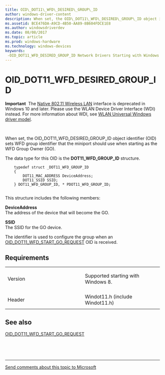 ```yaml
---
title: OID\_DOT11\_WFD\_DESIRED\_GROUP\_ID
author: windows-driver-content
description: When set, the OID\_DOT11\_WFD\_DESIRED\_GROUP\_ID object identifier (OID) sets WFD group identifier that the miniport should use when starting as the WFD Group Owner (GO).
ms.assetid: BCE476DA-A9CD-4B50-AA89-8B604FDCE1E8
ms.author: windowsdriverdev
ms.date: 08/08/2017
ms.topic: article
ms.prod: windows-hardware
ms.technology: windows-devices
keywords: 
 -OID_DOT11_WFD_DESIRED_GROUP_ID Network Drivers Starting with Windows Vista
---
```


# OID\_DOT11\_WFD\_DESIRED\_GROUP\_ID


**Important**  The [Native 802.11 Wireless LAN](https://msdn.microsoft.com/library/windows/hardware/ff560690) interface is deprecated in Windows 10 and later. Please use the WLAN Device Driver Interface (WDI) instead. For more information about WDI, see [WLAN Universal Windows driver model](https://msdn.microsoft.com/library/windows/hardware/dn897672).

 

When set, the OID\_DOT11\_WFD\_DESIRED\_GROUP\_ID object identifier (OID) sets WFD group identifier that the miniport should use when starting as the WFD Group Owner (GO).

The data type for this OID is the **DOT11\_WFD\_GROUP\_ID** structure.

```ManagedCPlusPlus
    typedef struct _DOT11_WFD_GROUP_ID 
    {
        DOT11_MAC_ADDRESS DeviceAddress;
        DOT11_SSID SSID;    
    } DOT11_WFD_GROUP_ID, * PDOT11_WFD_GROUP_ID;
  
```

This structure includes the following members:

<a href="" id="deviceaddress"></a>**DeviceAddress**  
The address of the device that will become the GO.

<a href="" id="--------ssid"></a> **SSID**  
The SSID for the GO device.

The identifier is used to configure the group when an [OID\_DOT11\_WFD\_START\_GO\_REQUEST](oid-dot11-wfd-start-go-request.md) OID is received.

Requirements
------------

<table>
<colgroup>
<col width="50%" />
<col width="50%" />
</colgroup>
<tbody>
<tr class="odd">
<td><p>Version</p></td>
<td><p>Supported starting with Windows 8.</p></td>
</tr>
<tr class="even">
<td><p>Header</p></td>
<td>Windot11.h (include Windot11.h)</td>
</tr>
</tbody>
</table>

## See also


[OID\_DOT11\_WFD\_START\_GO\_REQUEST](oid-dot11-wfd-start-go-request.md)

 

 


--------------------
[Send comments about this topic to Microsoft](mailto:wsddocfb@microsoft.com?subject=Documentation%20feedback%20%5Bnetvista\netvista%5D:%20OID_DOT11_WFD_DESIRED_GROUP_ID%20%20RELEASE:%20%288/8/2017%29&body=%0A%0APRIVACY%20STATEMENT%0A%0AWe%20use%20your%20feedback%20to%20improve%20the%20documentation.%20We%20don't%20use%20your%20email%20address%20for%20any%20other%20purpose,%20and%20we'll%20remove%20your%20email%20address%20from%20our%20system%20after%20the%20issue%20that%20you're%20reporting%20is%20fixed.%20While%20we're%20working%20to%20fix%20this%20issue,%20we%20might%20send%20you%20an%20email%20message%20to%20ask%20for%20more%20info.%20Later,%20we%20might%20also%20send%20you%20an%20email%20message%20to%20let%20you%20know%20that%20we've%20addressed%20your%20feedback.%0A%0AFor%20more%20info%20about%20Microsoft's%20privacy%20policy,%20see%20http://privacy.microsoft.com/default.aspx. "Send comments about this topic to Microsoft")


